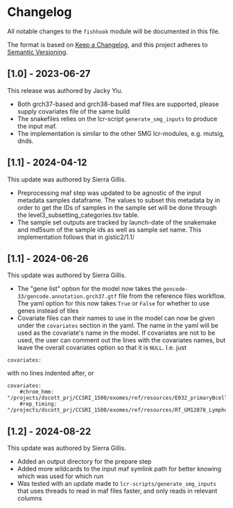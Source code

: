# Changelog

All notable changes to the `fishhook` module will be documented in this file.

The format is based on [Keep a Changelog](https://keepachangelog.com/en/1.0.0/),
and this project adheres to [Semantic Versioning](https://semver.org/spec/v2.0.0.html).

## [1.0] - 2023-06-27

This release was authored by Jacky Yiu.

- Both grch37-based and grch38-based maf files are supported, please supply covariates file of the same build
- The snakefiles relies on the lcr-script `generate_smg_inputs` to produce the input maf.
- The implementation is similar to the other SMG lcr-modules, e.g. mutsig, dnds.

## [1.1] - 2024-04-12
This update was authored by Sierra Gillis.

- Preprocessing maf step was updated to be agnostic of the input metadata samples dataframe. The values to subset this metadata by in order to get the IDs of samples in the sample set will be done through the level3_subsetting_categories.tsv table.
- The sample set outputs are tracked by launch-date of the snakemake and md5sum of the sample ids as well as sample set name. This implementation follows that in gistic2/1.1/

## [1.1] - 2024-06-26
This update was authored by Sierra Gillis.

- The "gene list" option for the model now takes the `gencode-33/gencode.annotation.grch37.gtf` file from the reference files workflow. The yaml option for this now takes `True` or `False` for whether to use genes instead of tiles
- Covariate files can their names to use in the model can now be given under the `covariates` section in the yaml. The name in the yaml will be used as the covariate's name in the model. If covariates are not to be used, the user can comment out the lines with the covariates names, but leave the overall covariates option so that it is `NULL`. I.e. just

```
covariates:
```

 with no lines indented after, or

```
covariates:
    #chrom_hmm: "/projects/dscott_prj/CCSRI_1500/exomes/ref/resources/E032_primaryBcells_fromPB_chromHMM_15state_segments.bed"
    #rep_timing: "/projects/dscott_prj/CCSRI_1500/exomes/ref/resources/RT_GM12878_Lymphocyte_Int90901931_hg19.bedgraph.gz"
```

## [1.2] - 2024-08-22

This update was authored by Sierra Gillis.

- Added an output directory for the prepare step
- Added more wildcards to the input maf symlink path for better knowing which was used for which run
- Was tested with an update made to `lcr-scripts/generate_smg_inputs` that uses threads to read in maf files faster, and only reads in relevant columns